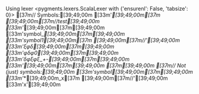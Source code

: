 Using lexer <pygments.lexers.ScalaLexer with {'ensurenl': False, 'tabsize': 0}>
[37m// Symbols:[39;49;00m
[33m'*[39;49;00m[37m [39;49;00m[37m//test[39;49;00m
[33m'*[39;49;00m[37m[39;49;00m
[33m'symbol_*[39;49;00m[37m[39;49;00m
[33m'symbol1[39;49;00m[37m [39;49;00m[37m//'[39;49;00m
[33m'ξφδ[39;49;00m[37m[39;49;00m
[33m'φδφ0[39;49;00m[37m[39;49;00m
[33m'δφξφξ_+-[39;49;00m[37m[39;49;00m
[33m'***[39;49;00m[37m[39;49;00m
[37m[39;49;00m
[37m// Not (just) symbols:[39;49;00m
[33m'symbol[39;49;00m*[37m[39;49;00m
[33m'**[39;49;00m_x[37m [39;49;00m[37m//'[39;49;00m
[33m'x'[39;49;00m
